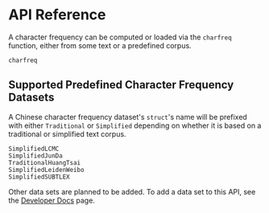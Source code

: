 # API Reference

A character frequency can be computed or loaded via the `charfreq` function, 
either from some text or a predefined corpus.

```@docs
charfreq
```

## Supported Predefined Character Frequency Datasets

A Chinese character frequency dataset's `struct`'s name will be prefixed with either `Traditional` or `Simplified` depending on whether it is based on a traditional or simplified text corpus.

```@docs
SimplifiedLCMC
SimplifiedJunDa
TraditionalHuangTsai
SimplifiedLeidenWeibo
SimplifiedSUBTLEX
```

Other data sets are planned to be added. To add a data set to this API, see the [Developer Docs](@ref) page.
